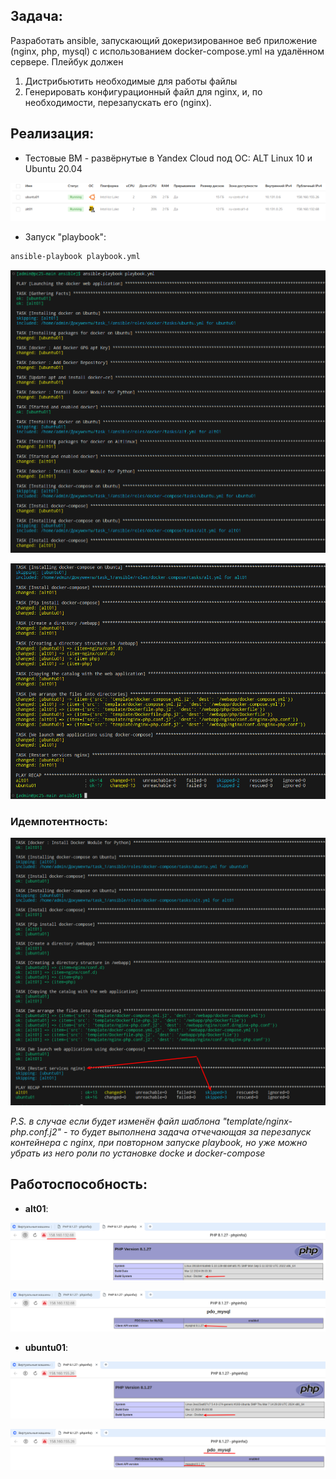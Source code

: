 ## Задача:

Разработать ansible, запускающий докеризированное веб приложение (nginx, php, mysql) с использованием docker-compose.yml на удалённом сервере.
Плейбук должен

1. Дистрибьютить необходимые для работы файлы
2. Генерировать конфигурационный файл для nginx, и, по необходимости,
перезапускать его (nginx).

## Реализация: 

- Тестовые ВМ - развёрнутые в Yandex Cloud под ОС: ALT Linux 10 и Ubuntu 20.04

![img](img/1.png)

- Запуск "playbook":

```bash
ansible-playbook playbook.yml
```

![img](img/2.png)

![img](img/3.png)

### Идемпотентность:

![img](img/4.png)

*P.S. в случае если будет изменён файл шаблона "template/nginx-php.conf.j2" - то будет выполнена задача отчечающая за перезапуск контейнера с nginx, при повторном запуске playbook, но уже можно убрать из него роли по установке docke и docker-compose*

## Работоспособность:

- **alt01**:

![img](img/5.png)

![img](img/6.png)

- **ubuntu01**:

![img](img/7.png)

![img](img/8.png)
